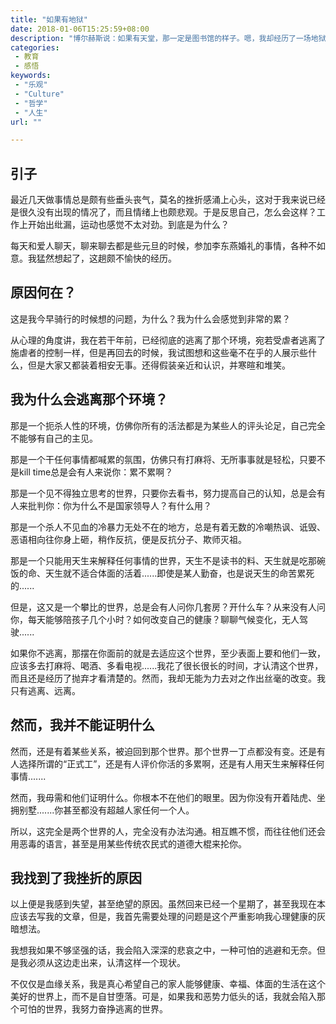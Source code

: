 ```yaml
---
title: "如果有地狱"
date: 2018-01-06T15:25:59+08:00
description: "博尔赫斯说：如果有天堂，那一定是图书馆的样子。嗯，我却经历了一场地狱之旅。一种完全脱离现实的莫名之旅，我的主见、我的努力、我的知识统统没有任何用武之地。不过是别人手里的木偶玩具罢了。"
categories:
 - 教育
 - 感悟
keywords:
 - "乐观"
 - "Culture"
 - "哲学"
 - "人生"
url: ""

---
```

## 引子

最近几天做事情总是颇有些垂头丧气，莫名的挫折感涌上心头，这对于我来说已经是很久没有出现的情况了，而且情绪上也颇悲观。于是反思自己，怎么会这样？工作上开始出纰漏，运动也感觉不太对劲。到底是为什么？

每天和爱人聊天，聊来聊去都是些元旦的时候，参加李东燕婚礼的事情，各种不如意。我猛然想起了，这趟颇不愉快的经历。

## 原因何在？

这是我今早骑行的时候想的问题，为什么？我为什么会感觉到非常的累？

从心理的角度讲，我在若干年前，已经彻底的逃离了那个环境，宛若受虐者逃离了施虐者的控制一样，但是再回去的时候，我试图想和这些毫不在乎的人展示些什么，但是大家又都装着相安无事。还得假装亲近和认识，并寒暄和堆笑。

## 我为什么会逃离那个环境？

那是一个扼杀人性的环境，仿佛你所有的活法都是为某些人的评头论足，自己完全不能够有自己的主见。

那是一个干任何事情都喊累的氛围，仿佛只有打麻将、无所事事就是轻松，只要不是kill time总是会有人来说你：累不累啊？

那是一个见不得独立思考的世界，只要你去看书，努力提高自己的认知，总是会有人来批判你：你为什么不是国家领导人？有什么用？

那是一个杀人不见血的冷暴力无处不在的地方，总是有着无数的冷嘲热讽、诋毁、恶语相向往你身上砸，稍作反抗，便是反抗分子、欺师灭祖。

那是一个只能用天生来解释任何事情的世界，天生不是读书的料、天生就是吃那碗饭的命、天生就不适合体面的活着......即使是某人勤奋，也是说天生的命苦累死的......

但是，这又是一个攀比的世界，总是会有人问你几套房？开什么车？从来没有人问你，每天能够陪孩子几个小时？如何改变自己的健康？聊聊气候变化，无人驾驶......

如果你不逃离，那摆在你面前的就是去适应这个世界，至少表面上要和他们一致，应该多去打麻将、喝酒、多看电视......我花了很长很长的时间，才认清这个世界，而且还是经历了抛弃才看清楚的。然而，我却无能为力去对之作出丝毫的改变。我只有逃离、远离。


## 然而，我并不能证明什么

然而，还是有着某些关系，被迫回到那个世界。那个世界一丁点都没有变。还是有人选择所谓的“正式工”，还是有人评价你活的多累啊，还是有人用天生来解释任何事情.......

然而，我毋需和他们证明什么。你根本不在他们的眼里。因为你没有开着陆虎、坐拥别墅.......你甚至都没有超越人家任何一个人。

所以，这完全是两个世界的人，完全没有办法沟通。相互瞧不惯，而往往他们还会用恶毒的语言，甚至是用某些传统农民式的道德大棍来抡你。

## 我找到了我挫折的原因

以上便是我感到失望，甚至绝望的原因。虽然回来已经一个星期了，甚至我现在本应该去写我的文章，但是，我首先需要处理的问题是这个严重影响我心理健康的灰暗想法。

我想我如果不够坚强的话，我会陷入深深的悲哀之中，一种可怕的逃避和无奈。但是我必须从这边走出来，认清这样一个现状。

不仅仅是血缘关系，我是真心希望自己的家人能够健康、幸福、体面的生活在这个美好的世界上，而不是自甘堕落。可是，如果我和恶势力低头的话，我就会陷入那个可怕的世界，我努力奋挣逃离的世界。
